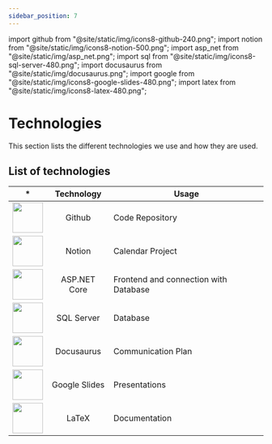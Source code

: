 ```yaml
---
sidebar_position: 7
---
```


import github from "@site/static/img/icons8-github-240.png";
import notion from "@site/static/img/icons8-notion-500.png";
import asp_net from "@site/static/img/asp_net.png";
import sql from "@site/static/img/icons8-sql-server-480.png";
import docusaurus from "@site/static/img/docusaurus.png";
import google from "@site/static/img/icons8-google-slides-480.png";
import latex from "@site/static/img/icons8-latex-480.png";


# Technologies

This section lists the different technologies we use and how they are used.

## List of technologies

| * | Technology | Usage |
|:-:| :-: | --- |
|<img src={github} width="60" height="60"/>| Github | Code Repository |
|<img src={notion} width="60" height="60"/>| Notion | Calendar Project |
|<img src={asp_net} width="60" height="60"/>| ASP.NET Core | Frontend and connection with Database |
|<img src={sql} width="60" height="60"/>| SQL Server | Database |
|<img src={docusaurus} width="60" height="60"/>| Docusaurus | Communication Plan |
|<img src={google} width="60" height="60"/>| Google Slides | Presentations |
|<img src={latex} width="60" height="60"/>| LaTeX | Documentation |